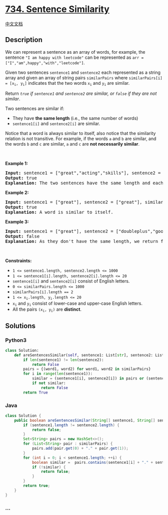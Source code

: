 # [734. Sentence Similarity](https://leetcode.com/problems/sentence-similarity)

[中文文档](/solution/0700-0799/0734.Sentence%20Similarity/README.md)

## Description

<p>We can represent a sentence as an array of words, for example, the sentence <code>&quot;I am happy with leetcode&quot;</code> can be represented as <code>arr = [&quot;I&quot;,&quot;am&quot;,happy&quot;,&quot;with&quot;,&quot;leetcode&quot;]</code>.</p>

<p>Given two sentences <code>sentence1</code> and <code>sentence2</code> each represented as a string array and given an array of string pairs <code>similarPairs</code> where <code>similarPairs[i] = [x<sub>i</sub>, y<sub>i</sub>]</code> indicates that the two words <code>x<sub>i</sub></code> and <code>y<sub>i</sub></code> are similar.</p>

<p>Return <em><code>true</code> if <code>sentence1</code> and <code>sentence2</code> are similar, or <code>false</code> if they are not similar</em>.</p>

<p>Two sentences are similar if:</p>

<ul>
	<li>They have <strong>the same length</strong> (i.e., the same number of words)</li>
	<li><code>sentence1[i]</code> and <code>sentence2[i]</code> are similar.</li>
</ul>

<p>Notice that a word is always similar to itself, also notice that the similarity relation is not transitive. For example, if the words <code>a</code> and <code>b</code> are similar, and the words <code>b</code> and <code>c</code> are similar, <code>a</code> and <code>c</code> are <strong>not necessarily similar</strong>.</p>

<p>&nbsp;</p>
<p><strong>Example 1:</strong></p>

<pre>
<strong>Input:</strong> sentence1 = [&quot;great&quot;,&quot;acting&quot;,&quot;skills&quot;], sentence2 = [&quot;fine&quot;,&quot;drama&quot;,&quot;talent&quot;], similarPairs = [[&quot;great&quot;,&quot;fine&quot;],[&quot;drama&quot;,&quot;acting&quot;],[&quot;skills&quot;,&quot;talent&quot;]]
<strong>Output:</strong> true
<strong>Explanation:</strong> The two sentences have the same length and each word i of sentence1 is also similar to the corresponding word in sentence2.
</pre>

<p><strong>Example 2:</strong></p>

<pre>
<strong>Input:</strong> sentence1 = [&quot;great&quot;], sentence2 = [&quot;great&quot;], similarPairs = []
<strong>Output:</strong> true
<strong>Explanation:</strong> A word is similar to itself.
</pre>

<p><strong>Example 3:</strong></p>

<pre>
<strong>Input:</strong> sentence1 = [&quot;great&quot;], sentence2 = [&quot;doubleplus&quot;,&quot;good&quot;], similarPairs = [[&quot;great&quot;,&quot;doubleplus&quot;]]
<strong>Output:</strong> false
<strong>Explanation:</strong> As they don&#39;t have the same length, we return false.
</pre>

<p>&nbsp;</p>
<p><strong>Constraints:</strong></p>

<ul>
	<li><code>1 &lt;= sentence1.length, sentence2.length &lt;= 1000</code></li>
	<li><code>1 &lt;= sentence1[i].length, sentence2[i].length &lt;= 20</code></li>
	<li><code>sentence1[i]</code> and <code>sentence2[i]</code> consist of English letters.</li>
	<li><code>0 &lt;= similarPairs.length &lt;= 1000</code></li>
	<li><code>similarPairs[i].length == 2</code></li>
	<li><code>1 &lt;= x<sub>i</sub>.length, y<sub>i</sub>.length &lt;= 20</code></li>
	<li><code>x<sub>i</sub></code> and <code>y<sub>i</sub></code> consist of lower-case and upper-case English letters.</li>
	<li>All the pairs <code>(x<sub>i</sub>,<sub> </sub>y<sub>i</sub>)</code> are <strong>distinct</strong>.</li>
</ul>

## Solutions

<!-- tabs:start -->

### **Python3**

```python
class Solution:
    def areSentencesSimilar(self, sentence1: List[str], sentence2: List[str], similarPairs: List[List[str]]) -> bool:
        if len(sentence1) != len(sentence2):
            return False
        pairs = {(word1, word2) for word1, word2 in similarPairs}
        for i in range(len(sentence1)):
            similar = (sentence1[i], sentence2[i]) in pairs or (sentence2[i], sentence1[i]) in pairs or sentence1[i] == sentence2[i]
            if not similar:
                return False
        return True
```

### **Java**

```java
class Solution {
    public boolean areSentencesSimilar(String[] sentence1, String[] sentence2, List<List<String>> similarPairs) {
        if (sentence1.length != sentence2.length) {
            return false;
        }
        Set<String> pairs = new HashSet<>();
        for (List<String> pair : similarPairs) {
            pairs.add(pair.get(0) + "." + pair.get(1));
        }
        for (int i = 0; i < sentence1.length; ++i) {
            boolean similar =  pairs.contains(sentence1[i] + "." + sentence2[i]) || pairs.contains(sentence2[i] + "." + sentence1[i]) || sentence1[i].equals(sentence2[i]);
            if (!similar) {
                return false;
            }
        }
        return true;
    }
}
```

### **...**

```

```

<!-- tabs:end -->
